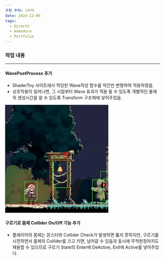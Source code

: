 ```yaml
---
구현 주차: 2주차
date: 2024-12-09
tags:
  - DirectX
  - momodora
  - Portfolio
---
```

### 작업 내용
---


#### WavePostProcess 추가
-  ShaderToy 사이트에서 적당한 Wave작성 함수를 약간만 변형하여 적용하였음.
-  상호작용이 일어나면, 그 시점부터 Wave 효과가 적용 될 수 있도록 개별적인 물체의 생성시간을 알 수 있도록 Transform 구조체에 넣어주었음.


![Wave PostProcess Effect](images/WavePostProcess.gif)



#### 구르기로 몸체 Collider On/Off 기능 추가
- 플레이어의 몸체는 몬스터와 Collider Check가 발생하면 뚫지 못하지만, 구르기를 시전하면서 몸체의 Collider를 끄고 키면, 넘어갈 수 있음과 동시에 무적판정까지도 채용할 수 있으므로 구르기 State의 Enter에 DeActive, Exit에 Active를 넣어주었다.


